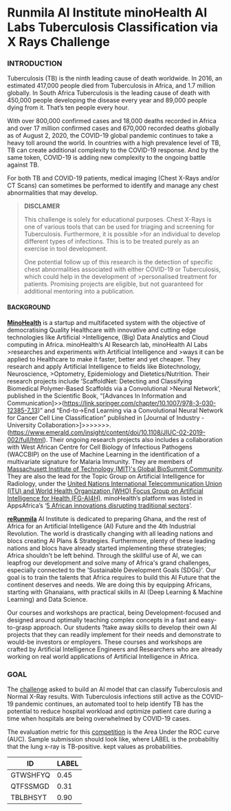 # Runmila AI Institute minoHealth AI Labs Tuberculosis Classification via X Rays Challenge
### INTRODUCTION
Tuberculosis (TB) is the ninth leading cause of death worldwide. In 2016, an estimated 417,000 people died from Tuberculosis in Africa, and 1.7 million globally. In South Africa Tuberculosis is the leading cause of death with 450,000 people developing the disease every year and 89,000 people dying from it. That’s ten people every hour.

With over 800,000 confirmed cases and 18,000 deaths recorded in Africa and over 17 million confirmed cases and 670,000 recorded deaths globally as of August 2, 2020, the COVID-19 global pandemic continues to take a heavy toll around the world. In countries with a high prevalence level of TB, TB can create additional complexity to the COVID-19 response. And by the same token, COVID-19 is adding new complexity to the ongoing battle against TB.

For both TB and COVID-19 patients, medical imaging (Chest X-Rays and/or CT Scans) can sometimes be performed to identify and manage any chest abnormalities that may develop.

>**DISCLAMER**
>
>This challenge is solely for educational purposes. Chest X-Rays is one of various tools that can be used for triaging and screening for Tuberculosis. Furthermore, it is possible >for an individual to develop different types of infections. This is to be treated purely as an exercise in tool development.
>
>One potential follow up of this research is the detection of specific chest abnormalities associated with either COVID-19 or Tuberculosis, which could help in the development of >personalised treatment for patients. Promising projects are eligible, but not guaranteed for additional mentoring into a publication.
>
#### BACKGROUND

[**MinoHealth**](https://www.crunchbase.com/organization/minohealth) is a startup and multifaceted system with the objective of democratising Quality Healthcare with innovative and cutting edge technologies like Artificial >Intelligence, (Big) Data Analytics and Cloud computing in Africa. minoHealth‘s AI Research lab, minoHealth AI Labs >researches and experiments with Artificial Intelligence and >ways it can be applied to Healthcare to make it faster, better and yet cheaper. They research and apply Artificial Intelligence to fields like Biotechnology, Neuroscience, >Optometry, Epidemiology and Dietetics/Nutrition. Their research projects include ‘ScaffoldNet: Detecting and Classifying Biomedical Polymer-Based Scaffolds via a Convolutional >Neural Network’, published in the Scientific Book, “[Advances In Information and Communication]>>(https://link.springer.com/chapter/10.1007/978-3-030-12385-7_13)” and “End-to->End Learning via a Convolutional Neural Network for Cancer Cell Line Classification” published in [Journal of Industry - University Collaboration>]>>>>>>>.(https://www.emerald.com/insight/content/doi/10.1108/JIUC-02-2019-002/full/html). Their ongoing research projects also includes a collaboration with West African Centre for Cell Biology of Infectious Pathogens (WACCBIP) on the use of Machine Learning in the identification of a multivariate signature for Malaria Immunity. They are members of [Massachusett Institute of Technology (MIT)'s Global ​BioSummit Community](https://www.biosummit.org/participants/2019/darlington-ahiale-akogo). They are also the lead for the Topic Group on Artificial Intelligence for Radiology, under the [United Nations International Telecommunication Union (ITU) and World Health Organization (WHO) Focus Group on Artificial Intelligence for Health (FG-AI4H)](https://www.itu.int/en/ITU-T/focusgroups/ai4h/Documents/tg/CfP-TG-Radiology.pdf). minoHealth’s platform was listed in AppsAfrica’s ‘[5 African innovations disrupting traditional sectors](https://www.appsafrica.com/5-african-innovations-disrupting-traditional-industries/)’.

[**reRunmila**](https://runmilainstitute.com/) AI Institute is dedicated to preparing Ghana, and the rest of Africa for an Artificial Intelligence (AI) Future and the 4th Industrial Revolution. The world is drastically changing with all leading nations and blocs creating AI Plans & Strategies. Furthermore, plenty of these leading nations and blocs have already started implementing these strategies; Africa shouldn't be left behind. Through the skillful use of AI, we can leapfrog our development and solve many of Africa's grand challenges, especially connected to the 'Sustainable Development Goals (SDGs)'. Our goal is to train the talents that Africa requires to build this AI Future that the continent deserves and needs. We are doing this by equipping Africans, starting with Ghanaians, with practical skills in AI (Deep Learning & Machine Learning) and Data Science.

Our courses and workshops are practical, being Development-focused and designed around optimally teaching complex concepts in a fast and easy-to-grasp approach. Our students ?take away skills to develop their own AI projects that they can readily implement for their needs and demonstrate to would-be investors or employers. These courses and workshops are crafted by Artificial Intelligence Engineers and Researchers who are already working on real world applications of Artificial Intelligence in Africa.

### GOAL
The [challenge](https://zindi.africa/competitions/runmila-ai-institute-minohealth-ai-labs-tuberculosis-classification-via-x-rays-challenge) asked to build an AI model that can classify Tuberculosis and Normal X-Ray results. With Tuberculosis infections still active as the COVID-19 pandemic continues, an automated tool to help identify TB has the potential to reduce hospital workload and optimize patient care during a time when hospitals are being overwhelmed by COVID-19 cases.

The evaluation metric for this [competition](https://zindi.africa/competitions/runmila-ai-institute-minohealth-ai-labs-tuberculosis-classification-via-x-rays-challenge) is the Area Under the ROC curve (AUC). Sample submission should look like, where LABEL is the probabiltiy that the lung x-ray is TB-positive. kept values as probabilities.

| ID   | LABEL  |  
|---|---|
| GTWSHFYQ  | 0.45   |   
| QTFSSMGD |  0.31 |   
| TBLBHSYT  | 0.90 |   


